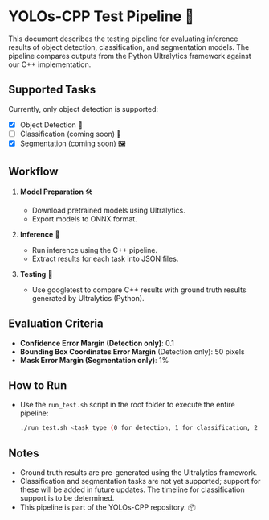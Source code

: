 # YOLOs-CPP Test Pipeline 🚀

This document describes the testing pipeline for evaluating inference results of object detection, classification, and segmentation models. The pipeline compares outputs from the Python Ultralytics framework against our C++ implementation.

## Supported Tasks

Currently, only object detection is supported:

- [x] Object Detection 🦾
- [ ] Classification (coming soon) 🧠
- [x] Segmentation (coming soon) 🖼️

## Workflow

1. **Model Preparation** 🛠️  
    - Download pretrained models using Ultralytics.
    - Export models to ONNX format.

2. **Inference** 🤖  
    - Run inference using the C++ pipeline.
    - Extract results for each task into JSON files.

3. **Testing** 🧪  
    - Use googletest to compare C++ results with ground truth results generated by Ultralytics (Python).

## Evaluation Criteria

- **Confidence Error Margin (Detection only)**: 0.1  
- **Bounding Box Coordinates Error Margin** (Detection only): 50 pixels
- **Mask Error Margin (Segmentation only)**: 1%

## How to Run

- Use the `run_test.sh` script in the root folder to execute the entire pipeline:
  ```bash
  ./run_test.sh <task_type (0 for detection, 1 for classification, 2 for segmentation, 3 for pose, 4 for obb, 5 for all, default: 0)>
  ```

## Notes

- Ground truth results are pre-generated using the Ultralytics framework.
- Classification and segmentation tasks are not yet supported; support for these will be added in future updates. The timeline for classification support is to be determined.
- This pipeline is part of the YOLOs-CPP repository. 📦

